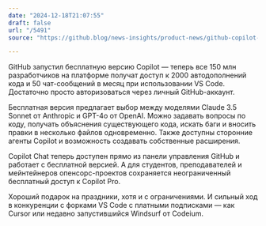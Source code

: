 ```yaml
---
date: "2024-12-18T21:07:55"
draft: false
url: "/5491"
source: "https://github.blog/news-insights/product-news/github-copilot-in-vscode-free/"

---
```

GitHub запустил бесплатную версию Copilot — теперь все 150 млн разработчиков на платформе получат доступ к 2000 автодополнений кода и 50 чат-сообщений в месяц при использовании VS Code. Достаточно просто авторизоваться через личный GitHub-аккаунт.

Бесплатная версия предлагает выбор между моделями Claude 3.5 Sonnet от Anthropic и GPT-4o от OpenAI. Можно задавать вопросы по коду, получать объяснения существующего кода, искать баги и вносить правки в несколько файлов одновременно. Также доступны сторонние агенты Copilot и возможность создавать собственные расширения.

Copilot Chat теперь доступен прямо из панели управления GitHub и работает с бесплатной версией. А для студентов, преподавателей и мейнтейнеров опенсорс-проектов сохраняется неограниченный бесплатный доступ к Copilot Pro.

Хороший подарок на праздники, хотя и с ограничениями. И сильный ход в конкуренции с форками VS Code с платными подписками — как Cursor или недавно запустившийся Windsurf от Codeium.
